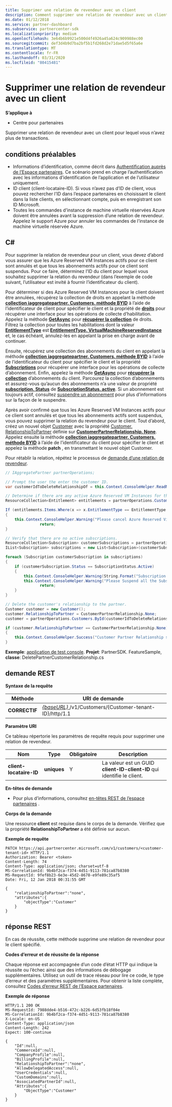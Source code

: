 ```yaml
---
title: Supprimer une relation de revendeur avec un client
description: Comment supprimer une relation de revendeur avec un client pour lequel vous n’avez plus de transactions.
ms.date: 01/12/2018
ms.service: partner-dashboard
ms.subservice: partnercenter-sdk
ms.localizationpriority: medium
ms.openlocfilehash: 3e64b6b9921e500d4f4926a45a624c909988ec00
ms.sourcegitcommit: def3d4b9d7ba2bf5b1fd268d2e71dae5d5f65a6e
ms.translationtype: MT
ms.contentlocale: fr-FR
ms.lasthandoff: 03/31/2020
ms.locfileid: "80415481"
---
```

# <a name="remove-a-reseller-relationship-with-a-customer"></a>Supprimer une relation de revendeur avec un client


**S’applique à**

- Centre pour partenaires  


Supprimer une relation de revendeur avec un client pour lequel vous n’avez plus de transactions. 

## <a name="span-idprerequisitesspan-idprerequisitesspan-idprerequisitesprerequisites"></a><span id="Prerequisites"/><span id="prerequisites"/><span id="PREREQUISITES"/>conditions préalables


- Informations d’identification, comme décrit dans [Authentification auprès de l’Espace partenaires](partner-center-authentication.md). Ce scénario prend en charge l’authentification avec les informations d’identification de l’application et de l’utilisateur uniquement.
- ID client (client-locataire-ID). Si vous n’avez pas d’ID de client, vous pouvez rechercher l’ID dans l’espace partenaires en choisissant le client dans la liste clients, en sélectionnant compte, puis en enregistrant son ID Microsoft.
- Toutes les commandes d’instance de machine virtuelle réservées Azure doivent être annulées avant la suppression d’une relation de revendeur. Appelez le support Azure pour annuler les commandes de l’instance de machine virtuelle réservée Azure.

## <a name="span-idc_span-idc_c"></a><span id="C_"/><span id="c_"/>C#


Pour supprimer la relation de revendeur pour un client, vous devez d’abord vous assurer que les Azure Reserved VM Instances actifs pour ce client sont annulés et que tous les abonnements actifs pour ce client sont suspendus. Pour ce faire, déterminez l’ID du client pour lequel vous souhaitez supprimer la relation du revendeur (dans l’exemple de code suivant, l’utilisateur est invité à fournir l’identificateur du client). 

Pour déterminer si des Azure Reserved VM Instances pour le client doivent être annulées, récupérez la collection de droits en appelant la méthode [**collection iaggregatepartner. Customers. méthode BYID**](https://docs.microsoft.com/dotnet/api/microsoft.store.partnercenter.customers.icustomercollection.byid) à l’aide de l’identificateur de client pour spécifier le client et la propriété de [**droits**](https://docs.microsoft.com/dotnet/api/microsoft.store.partnercenter.customers.icustomer.subscriptions) pour récupérer une interface pour les opérations de collecte d’habilitation. Appelez la méthode [**GetAsync**](https://docs.microsoft.com/dotnet/api/microsoft.store.partnercenter.subscriptions.isubscriptioncollection.getasync) pour [**récupérer la collection**](https://docs.microsoft.com/dotnet/api/microsoft.store.partnercenter.subscriptions.isubscriptioncollection.get) de droits. Filtrez la collection pour toutes les habilitations dont la valeur [**EntitlementType**](entitlement-resources.md#entitlementtype) est [**EntitlementType. VirtualMachineReservedInstance**](entitlement-resources.md#entitlementtype) et, le cas échéant, annulez-les en appelant la prise en charge avant de continuer. 

Ensuite, récupérez une collection des abonnements du client en appelant la méthode [**collection iaggregatepartner. Customers. méthode BYID**](https://docs.microsoft.com/dotnet/api/microsoft.store.partnercenter.customers.icustomercollection.byid) à l’aide de l’identificateur du client pour spécifier le client et la propriété [**Subscriptions**](https://docs.microsoft.com/dotnet/api/microsoft.store.partnercenter.customers.icustomer.subscriptions) pour récupérer une interface pour les opérations de collecte d’abonnement. Enfin, appelez la méthode [**GetAsync**](https://docs.microsoft.com/dotnet/api/microsoft.store.partnercenter.subscriptions.isubscriptioncollection.getasync) pour [**récupérer la collection**](https://docs.microsoft.com/dotnet/api/microsoft.store.partnercenter.subscriptions.isubscriptioncollection.get) d’abonnements du client. Parcourez la collection d’abonnements et assurez-vous qu’aucun des abonnements n’a une valeur de propriété [**subscription. Status**](https://docs.microsoft.com/dotnet/api/microsoft.store.partnercenter.models.subscriptions.subscription.status) de [**SubscriptionStatus. active**](https://docs.microsoft.com/dotnet/api/microsoft.store.partnercenter.models.subscriptions.subscriptionstatus). Si un abonnement est toujours actif, consultez [suspendre un abonnement](https://review.docs.microsoft.com/partner-center/develop/suspend-a-subscription) pour plus d’informations sur la façon de le suspendre. 

Après avoir confirmé que tous les Azure Reserved VM Instances actifs pour ce client sont annulés et que tous les abonnements actifs sont suspendus, vous pouvez supprimer la relation du revendeur pour le client. Tout d’abord, créez un nouvel objet [Customer](https://docs.microsoft.com/dotnet/api/microsoft.store.partnercenter.models.customers.customer) avec la propriété [Customer. RelationshipToPartner](https://docs.microsoft.com/dotnet/api/microsoft.store.partnercenter.models.customers.customer.relationshiptopartner) définie sur [**CustomerPartnerRelationship. None**](https://docs.microsoft.com/dotnet/api/microsoft.store.partnercenter.models.customers.customerpartnerrelationship). Appelez ensuite la méthode [**collection iaggregatepartner. Customers. méthode BYID**](https://docs.microsoft.com/dotnet/api/microsoft.store.partnercenter.customers.icustomercollection.byid) à l’aide de l’identificateur du client pour spécifier le client et appelez la méthode **patch** , en transmettant le nouvel objet Customer.

Pour rétablir la relation, répétez le processus de [demande d’une relation de revendeur](https://docs.microsoft.com/partner-center/develop/request-reseller-relationship). 


``` csharp
// IAggregatePartner partnerOperations;

// Prompt the user the enter the customer ID.
var customerIdToDeleteRelationshipOf = this.Context.ConsoleHelper.ReadNonEmptyString("Please enter the ID of the customer you want to delete the relationship with", "The customer ID can't be empty");

// Determine if there are any active Azure Reserved VM Instances for this customer.
ResourceCollection<Entitlement> entitlements = partnerOperations.Customers.ById(customerIdToDeleteRelationshipOf).Entitlements.Get();

If (entitlements.Items.Where(x => x.EntitlementType == EntitlementType.VirtualMachineReservedInstance).Any())
{
    this.Context.ConsoleHelper.Warning("Please cancel Azure Reserved Virtual Machine Instance orders through support and try again. Aborting the delete customer relationship operation");
               return;
}

// Verify that there are no active subscriptions.
ResourceCollection<Subscription> customerSubscriptions = partnerOperations.Customers.ById(customerIdToDeleteRelationshipOf).Subscriptions.Get();
IList<Subscription> subscriptions = new List<Subscription>(customerSubscriptions.Items);

foreach (Subscription customerSubscription in subscriptions)
{
    if (customerSubscription.Status == SubscriptionStatus.Active)
    {
        this.Context.ConsoleHelper.Warning(String.Format("Subscription with ID :{0}  OfferName: {1} cannot be in active state, ", customerSubscription.Id, customerSubscription.OfferName));
        this.Context.ConsoleHelper.Warning("Please Suspend all the Subscriptions and try again. Aborting the delete customer relationship operation");
               return;
    }
}

// Delete the customer's relationship to the partner.
Customer customer = new Customer();
customer.RelationshipToPartner = CustomerPartnerRelationship.None;
customer = partnerOperations.Customers.ById(customerIdToDeleteRelationshipOf).Patch(customer);

if (customer.RelationshipToPartner == CustomerPartnerRelationship.None)
{
    this.Context.ConsoleHelper.Success("Customer Partner Relationship successfully deleted");
}
```

**Exemple**: [application de test console](console-test-app.md). **Projet**: PartnerSDK. FeatureSample, **classe**: DeletePartnerCustomerRelationship.cs


## <a name="span-idrest_requestspan-idrest_requestspan-idrest_requestrest-request"></a><span id="REST_Request"/><span id="rest_request"/><span id="REST_REQUEST"/>demande REST   


**Syntaxe de la requête**

| Méthode     | URI de demande                                                                                                                           |
|------------|---------------------------------------------------------------------------------------------------------------------------------------|
| **CORRECTIF**  | [ *{baseURL}* ](partner-center-rest-urls.md)/v1/Customers/{Customer-tenant-ID}/http/1.1 |

 

**Paramètre URI**

Ce tableau répertorie les paramètres de requête requis pour supprimer une relation de revendeur.

| Nom                   | Type     | Obligatoire | Description                                                                        |
|------------------------|----------|----------|------------------------------------------------------------------------------------|
| **client-locataire-ID** | **uniques** | Y        | La valeur est un GUID **client-ID-client-ID** qui identifie le client. |

 

**En-têtes de demande**

- Pour plus d’informations, consultez [en-têtes REST de l’espace partenaires](headers.md) .

**Corps de la demande**

Une ressource **client** est requise dans le corps de la demande. Vérifiez que la propriété **RelationshipToPartner** a été définie sur aucun.

**Exemple de requête**

```http
PATCH https://api.partnercenter.microsoft.com/v1/customers/<customer-tenant-id> HTTP/1.1
Authorization: Bearer <token>
Content-Length: 74
Content-Type: application/json; charset=utf-8
MS-CorrelationId: 9b4bf2ca-f374-4d51-9113-781ca87b8380
MS-RequestId: 9fef8b23-6e3e-45d2-8678-e9fe89c35af5
Date: Fri, 12 Jan 2018 00:31:55 GMT

{
    "relationshipToPartner":"none",
    "attributes":{
        "objectType":"Customer"
    }
}
```

## <a name="span-idrest_responsespan-idrest_responsespan-idrest_responserest-response"></a><span id="REST_Response"/><span id="rest_response"/><span id="REST_RESPONSE"/>réponse REST


En cas de réussite, cette méthode supprime une relation de revendeur pour le client spécifié.

**Codes d’erreur et de réussite de la réponse**

Chaque réponse est accompagnée d’un code d’état HTTP qui indique la réussite ou l’échec ainsi que des informations de débogage supplémentaires. Utilisez un outil de trace réseau pour lire ce code, le type d’erreur et des paramètres supplémentaires. Pour obtenir la liste complète, consultez [Codes d’erreur REST de l’Espace partenaires](error-codes.md).

**Exemple de réponse**

```http
HTTP/1.1 200 OK
MS-RequestId: 7988dde4-b516-472c-b226-6d53fb18f04e
MS-CorrelationId: 9b4bf2ca-f374-4d51-9113-781ca87b8380
X-Locale: en-US
Content-Type: application/json
Content-Length: 242
Expect: 100-continue

{
    "Id":null,
    "CommerceId":null,
    "CompanyProfile":null,
    "BillingProfile":null,
    "RelationshipToPartner":"none",
    "AllowDelegatedAccess":null,
    "UserCredentials":null,
    "CustomDomains":null,
    "AssociatedPartnerId":null,
    "Attributes":{
        "ObjectType":"Customer"
    }
}
```